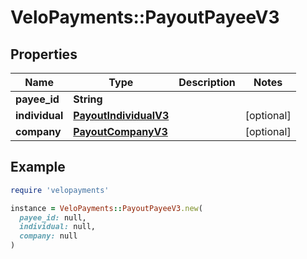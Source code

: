 # VeloPayments::PayoutPayeeV3

## Properties

| Name | Type | Description | Notes |
| ---- | ---- | ----------- | ----- |
| **payee_id** | **String** |  |  |
| **individual** | [**PayoutIndividualV3**](PayoutIndividualV3.md) |  | [optional] |
| **company** | [**PayoutCompanyV3**](PayoutCompanyV3.md) |  | [optional] |

## Example

```ruby
require 'velopayments'

instance = VeloPayments::PayoutPayeeV3.new(
  payee_id: null,
  individual: null,
  company: null
)
```

